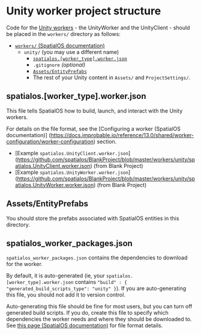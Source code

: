 # Unity worker project structure

Code for the [Unity workers](../introduction.md) - the UnityWorker and the UnityClient -
should be placed in the `workers/` directory as follows:

* [`workers/` (SpatialOS documentation)](https://docs.improbable.io/reference/13.0/shared/reference/project-structure#workers)
    * `unity/` (you may use a different name)
        * [`spatialos.[worker_type].worker.json`](#spatialos-worker-type-worker-json)
        * `.gitignore` *(optional)*
        * [`Assets/EntityPrefabs`](#assets-entityprefabs)
        * The rest of your Unity content in `Assets/` and `ProjectSettings/`.

## spatialos.[worker_type].worker.json

This file tells SpatialOS how to build, launch, and interact with the Unity workers.

For details on the file format, see the [Configuring a worker (SpatialOS documentation)]
(https://docs.improbable.io/reference/13.0/shared/worker-configuration/worker-configuration) section.

* [Example `spatialos.UnityClient.worker.json`] 
    (https://github.com/spatialos/BlankProject/blob/master/workers/unity/spatialos.UnityClient.worker.json) (from Blank Project)
* [Example `spatialos.UnityWorker.worker.json`]
    (https://github.com/spatialos/BlankProject/blob/master/workers/unity/spatialos.UnityWorker.worker.json) (from Blank Project)

## Assets/EntityPrefabs

You should store the prefabs associated with SpatialOS entities in this directory.

## spatialos_worker_packages.json

`spatialos_worker_packages.json` contains the dependencies to download for the worker.

By default, it is auto-generated (ie, your `spatialos.[worker_type].worker.json` contains 
`"build" : { "generated_build_scripts_type": "unity" }`). If you are auto-generating this file, you should not add
it to version control. 

Auto-generating this file should be fine for most users, but you can turn off generated build scripts. If you do,
create this file to specify which dependencies the worker needs and where they 
should be downloaded to. See [this page (SpatialOS documentation)](https://docs.improbable.io/reference/13.0/shared/reference/file-formats/spatial-worker-packages) for file format details.
